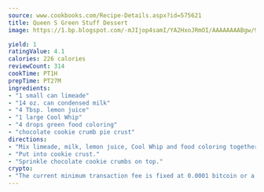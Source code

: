 ```yaml
---
source: www.cookbooks.com/Recipe-Details.aspx?id=575621
title: Queen S Green Stuff Dessert
image: https://1.bp.blogspot.com/-mJIjop4samI/YA2HxoJRmOI/AAAAAAAABgw/9Q6cN5purxQQ0M3111-VxRXtHYk4x987wCLcBGAsYHQ/s320/19.png

yield: 1
ratingValue: 4.1
calories: 226 calories
reviewCount: 314
cookTime: PT1H
prepTime: PT27M
ingredients:
- "1 small can limeade"
- "14 oz. can condensed milk"
- "4 Tbsp. lemon juice"
- "1 large Cool Whip"
- "4 drops green food coloring"
- "chocolate cookie crumb pie crust"
directions:
- "Mix limeade, milk, lemon juice, Cool Whip and food coloring together."
- "Put into cookie crust."
- "Sprinkle chocolate cookie crumbs on top."
crypto:
- "The current minimum transaction fee is fixed at 0.0001 bitcoin or a tenth of a millibitcoin per kilobyte, recently decreased from one millibitcoin."
---
```

